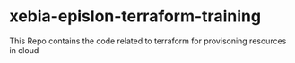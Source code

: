 # xebia-epislon-terraform-training
This Repo contains the code related to terraform for provisoning resources in cloud

